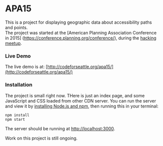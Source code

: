 # APA15
This is a project for displaying geographic data about accessibility paths and points.  
The project was started at the [American Planning Association Conference in 2015]
(https://conference.planning.org/conference/), 
during the [hacking meetup](http://www.meetup.com/Code-for-Seattle/events/221372032/).

### Live Demo
The live demo is at:
[http://codeforseattle.org/apa15/](http://codeforseattle.org/apa15/)

### Installation
The project is small right now.  THere is just an index page, and some JavaScript and CSS 
loaded from other CDN server.  You can run the server and view it by 
[installing Node.js and npm](https://docs.npmjs.com/getting-started/installing-node),
then running this in your terminal:

    npm install
    npm start

The server should be running at [http://localhost:3000](http://localhost:3000).

Work on this project is still ongoing.
